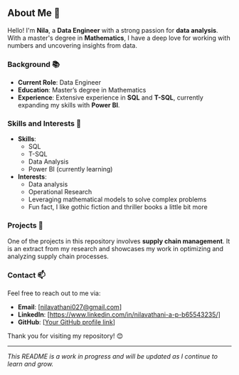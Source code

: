 ## About Me 🌟

Hello! I'm **Nila**, a **Data Engineer** with a strong passion for **data analysis**. With a master's degree in **Mathematics**, I have a deep love for working with numbers and uncovering insights from data.

### Background 📚

- **Current Role**: Data Engineer
- **Education**: Master’s degree in Mathematics
- **Experience**: Extensive experience in **SQL** and **T-SQL**, currently expanding my skills with **Power BI**.

### Skills and Interests 🎯

- **Skills**: 
  - SQL
  - T-SQL
  - Data Analysis
  - Power BI (currently learning)
- **Interests**: 
  - Data analysis
  - Operational Research
  - Leveraging mathematical models to solve complex problems
  - Fun fact, I like gothic fiction and thriller books a little bit more

### Projects 🚀

One of the projects in this repository involves **supply chain management**. It is an extract from my research and showcases my work in optimizing and analyzing supply chain processes.

### Contact 📫

Feel free to reach out to me via:

- **Email**: [nilavathani027@gmail.com]
- **LinkedIn**: [https://www.linkedin.com/in/nilavathani-a-p-b65543235/]
- **GitHub**: [[Your GitHub profile link](https://github.com/NilavathaniAP/MyProjects)]

Thank you for visiting my repository! 😊

---

*This README is a work in progress and will be updated as I continue to learn and grow.*
